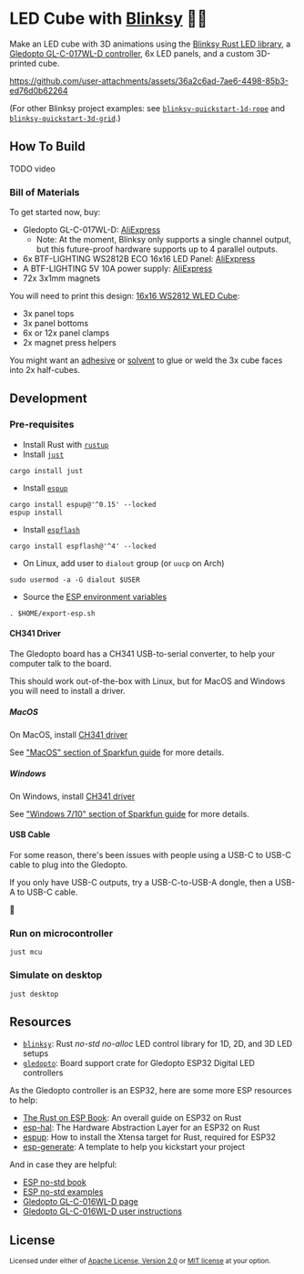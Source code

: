 # LED Cube with [Blinksy][blinksy] 🧊🌈

Make an LED cube with 3D animations using the [Blinksy Rust LED library][blinksy], a [Gledopto GL-C-017WL-D controller](https://www.aliexpress.com/item/1005008906312178.html), 6x LED panels, and a custom 3D-printed cube.

https://github.com/user-attachments/assets/36a2c6ad-7ae6-4498-85b3-ed76d0b62264

(For other Blinksy project examples: see [`blinksy-quickstart-1d-rope`](https://github.com/ahdinosaur/blinksy-quickstart-1d-rope) and [`blinksy-quickstart-3d-grid`](https://github.com/ahdinosaur/blinksy-quickstart-3d-grid).)

## How To Build

TODO video

### Bill of Materials

To get started now, buy:

- Gledopto GL-C-017WL-D: [AliExpress](https://www.aliexpress.com/item/1005008906312178.html)
  - Note: At the moment, Blinksy only supports a single channel output, but this future-proof hardware supports up to 4 parallel outputs.
- 6x BTF-LIGHTING WS2812B ECO 16x16 LED Panel: [AliExpress](https://www.aliexpress.com/item/32944813367.html)
- A BTF-LIGHTING 5V 10A power supply: [AliExpress](https://www.aliexpress.com/item/32810906485.html)
- 72x 3x1mm magnets

You will need to print this design: [16x16 WS2812 WLED Cube](https://makerworld.com/en/models/1085530-16x16-ws2812-wled-cube):

- 3x panel tops
- 3x panel bottoms
- 6x or 12x panel clamps
- 2x magnet press helpers

You might want an [adhesive](https://hackaday.com/2025/01/30/comparing-adhesives-for-gluing-petg-prints/) or [solvent](https://assemblyadhesives.com/products/acrylics/weld-on-3/) to glue or weld the 3x cube faces into 2x half-cubes.

## Development

### Pre-requisites

- Install Rust with [`rustup`][rustup]
- Install [`just`][just]

```shell
cargo install just
```

- Install [`espup`][espup]

```shell
cargo install espup@'^0.15' --locked
espup install
```

- Install [`espflash`][espflash]

```shell
cargo install espflash@'^4' --locked
```

- On Linux, add user to `dialout` group (or `uucp` on Arch)

```shell
sudo usermod -a -G dialout $USER
```

- Source the [ESP environment variables][esp-env-vars]

```shell
. $HOME/export-esp.sh
```

[rustup]: https://rustup.rs/
[just]: https://github.com/casey/just
[espup]: https://docs.esp-rs.org/book/installation/riscv-and-xtensa.html
[espflash]: https://docs.esp-rs.org/book/tooling/espflash.html
[esp-env-vars]: https://docs.esp-rs.org/book/installation/riscv-and-xtensa.html#3-set-up-the-environment-variables

#### CH341 Driver

The Gledopto board has a CH341 USB-to-serial converter, to help your computer talk to the board.

This should work out-of-the-box with Linux, but for MacOS and Windows you will need to install a driver.

##### MacOS

On MacOS, install [CH341 driver](https://www.wch-ic.com/downloads/CH341SER_MAC_ZIP.html)

See ["MacOS" section of Sparkfun guide](https://learn.sparkfun.com/tutorials/how-to-install-ch340-drivers/all#mac-osx) for more details.

##### Windows

On Windows, install [CH341 driver](https://www.wch-ic.com/downloads/CH341SER_EXE.html)

See ["Windows 7/10" section of Sparkfun guide](https://learn.sparkfun.com/tutorials/how-to-install-ch340-drivers/all#windows-710) for more details.

#### USB Cable

For some reason, there's been issues with people using a USB-C to USB-C cable to plug into the Gledopto.

If you only have USB-C outputs, try a USB-C-to-USB-A dongle, then a USB-A to USB-C cable.

🤷

### Run on microcontroller

```shell
just mcu
```

### Simulate on desktop

```shell
just desktop
```

## Resources

- [`blinksy`][blinksy]: Rust _no-std_ _no-alloc_  LED control library for 1D, 2D, and 3D LED setups
- [`gledopto`][gledopto]: Board support crate for Gledopto ESP32 Digital LED controllers

[blinksy]: https://github.com/ahdinosaur/blinksy
[gledopto]: https://github.com/ahdinosaur/blinksy/tree/main/esp/gledopto

As the Gledopto controller is an ESP32, here are some more ESP resources to help:

- [The Rust on ESP Book](https://docs.esp-rs.org/book/introduction.html): An overall guide on ESP32 on Rust
- [esp-hal](https://docs.espressif.com/projects/rust/esp-hal/1.0.0-beta.0/esp32/esp_hal/index.html): The Hardware Abstraction Layer for an ESP32 on Rust
- [espup](https://docs.esp-rs.org/book/installation/riscv-and-xtensa.html): How to install the Xtensa target for Rust, required for ESP32
- [esp-generate](https://docs.esp-rs.org/book/writing-your-own-application/generate-project/esp-generate.html): A template to help you kickstart your project

And in case they are helpful:

- [ESP no-std book](https://docs.esp-rs.org/no_std-training)
- [ESP no-std examples](https://github.com/esp-rs/no_std-training)
- [Gledopto GL-C-016WL-D page](https://www.gledopto.eu/gledopto-esp32-wled-uart_1)
- [Gledopto GL-C-016WL-D user instructions](https://www.gledopto.eu/mediafiles/anleitungen/7002-gl-c-016wl-d-eng.pdf)

## License

<sup>
Licensed under either of <a href="LICENSE-APACHE">Apache License, Version
2.0</a> or <a href="LICENSE-MIT">MIT license</a> at your option.
</sup>
